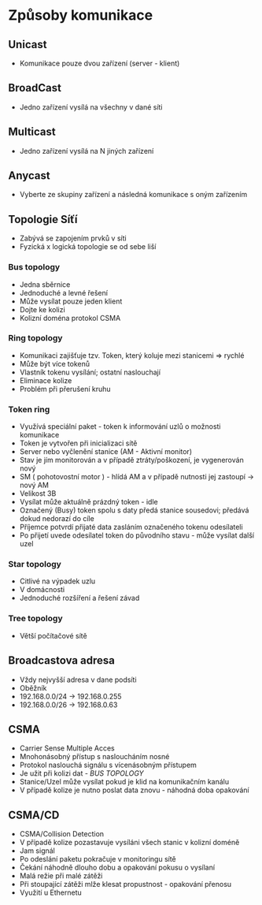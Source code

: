 

# Způsoby komunikace
## Unicast
- Komunikace pouze dvou zařízení (server - klient)

## BroadCast
- Jedno zařízení vysílá na všechny v dané síti

## Multicast
- Jedno zařízení vysílá na N jiných zařízení

## Anycast
- Vyberte ze skupiny zařízení a následná komunikace s oným zařízením

## Topologie Síťí
- Zabývá se zapojením prvků v síti
- Fyzická x logická topologie se od sebe liší

### Bus topology
- Jedna sběrnice
- Jednoduché a levné řešení
- Může vysílat pouze jeden klient
- Dojte ke kolizi
- Kolizní doména protokol CSMA

### Ring topology
- Komunikaci zajišťuje tzv. Token, který koluje mezi stanicemi => rychlé
- Může být více tokenů
- Vlastník tokenu vysílání; ostatní naslouchají
- Eliminace kolize
- Problém při přerušení kruhu

### Token ring
- Využívá speciální paket - token k informování uzlů o možnosti komunikace
- Token je vytvořen při inicializaci sítě
- Server nebo vyčlenění stanice (AM - Aktivní monitor)
- Stav je jím monitorován a v případě ztráty/poškození, je vygenerován nový
- SM ( pohotovostní motor ) - hlídá AM a v případě nutnosti jej zastoupí -> nový AM
- Velikost 3B
- Vysílat může aktuálně prázdný token - idle
- Označený (Busy) token spolu s daty předá stanice sousedovi; předává dokud nedorazí do cíle
- Příjemce potvrdí přijaté data zasláním označeného tokenu odesílateli
- Po přijetí uvede odesílatel token do původního stavu - může vysílat další uzel

### Star topology
- Citlivé na výpadek uzlu
- V domácnosti
- Jednoduché rozšíření a řešení závad

### Tree topology
- Větší počítačové sítě

## Broadcastova adresa
- Vždy nejvyšší adresa v dane podsíti
- Oběžník
- 192.168.0.0/24 -> 192.168.0.255
- 192.168.0.0/26 -> 192.168.0.63

## CSMA
- Carrier Sense Multiple Acces
- Mnohonásobný přístup s nasloucháním nosné
- Protokol naslouchá signálu s vícenásobným přístupem
- Je užit při kolizi dat - *BUS TOPOLOGY*
- Stanice/Uzel může vysílat pokud je klid na komunikačním kanálu
- V případě kolize je nutno poslat data znovu - náhodná doba opakování

## CSMA/CD
- CSMA/Collision Detection
- V případě kolize pozastavuje vysíláni všech stanic v kolizní doméně
- Jam signál
- Po odeslání paketu pokračuje v monitoringu sítě
- Čekání náhodně dlouho dobu a opakování pokusu o vysílaní
- Malá režie při malé zátěži
- Při stoupající zátěži mlže klesat propustnost - opakování přenosu
- Využití u Ethernetu